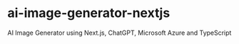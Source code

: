 # ai-image-generator-nextjs
 AI Image Generator using Next.js, ChatGPT, Microsoft Azure and TypeScript
